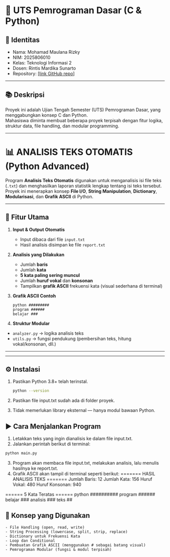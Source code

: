 # 🧠 UTS Pemrograman Dasar (C & Python)

## 👤 Identitas
- Nama: Mohamad Maulana Rizky
- NIM: 2025806010
- Kelas: Teknologi Informasi 2
- Dosen: Rintis Mardika Sunarto
- Repository: [\[link GitHub repo\]](https://github.com/maulanar18/UTS_PemrogramanDasar_Mohamad-Maulan-Rizky_2025806010.git)

---

## 📚 Deskripsi
Proyek ini adalah Ujian Tengah Semester (UTS) Pemrograman Dasar, yang menggabungkan konsep C dan Python.  
Mahasiswa diminta membuat beberapa proyek terpisah dengan fitur logika, struktur data, file handling, dan modular programming.

---

# 📊 ANALISIS TEKS OTOMATIS (Python Advanced)

Program **Analisis Teks Otomatis** digunakan untuk menganalisis isi file teks (`.txt`) dan menghasilkan laporan statistik lengkap tentang isi teks tersebut.  
Proyek ini menerapkan konsep **File I/O**, **String Manipulation**, **Dictionary**, **Modularisasi**, dan **Grafik ASCII** di Python.

---

## 🧩 Fitur Utama

1. **Input & Output Otomatis**
   - Input dibaca dari file `input.txt`
   - Hasil analisis disimpan ke file `report.txt`

2. **Analisis yang Dilakukan**
   - Jumlah **baris**
   - Jumlah **kata**
   - **5 kata paling sering muncul**
   - Jumlah **huruf vokal** dan **konsonan**
   - Tampilkan **grafik ASCII** frekuensi kata (visual sederhana di terminal)

3. **Grafik ASCII Contoh**
    ```
    python #########
    program ######
    belajar ###
    ```


4. **Struktur Modular**
- `analyzer.py` → logika analisis teks  
- `utils.py` → fungsi pendukung (pembersihan teks, hitung vokal/konsonan, dll.)

---


---

## ⚙️ Instalasi

1. Pastikan Python 3.8+ telah terinstal.
   ```bash
   python --version
   ```
2. Pastikan file input.txt sudah ada di folder proyek.

3. Tidak memerlukan library eksternal — hanya modul bawaan Python.

## ▶️ Cara Menjalankan Program

1. Letakkan teks yang ingin dianalisis ke dalam file input.txt.
2. Jalankan perintah berikut di terminal:
```bash
python main.py
```
3. Program akan membaca file input.txt, melakukan analisis, lalu menulis hasilnya ke report.txt.
4. Grafik ASCII akan tampil di terminal seperti berikut:
======= HASIL ANALISIS TEKS =======
Jumlah Baris:  12
Jumlah Kata:   156
Huruf Vokal:   480
Huruf Konsonan: 940

====== 5 Kata Teratas ======
python     ##########
program    ######
belajar    ###
analisis   ###
teks       ##

## 🧠 Konsep yang Digunakan

    - File Handling (open, read, write)
    - String Processing (lowercase, split, strip, replace)
    - Dictionary untuk Frekuensi Kata
    - Loop dan Conditional
    - Pembuatan Grafik ASCII (menggunakan # sebagai batang visual)
    - Pemrograman Modular (fungsi & modul terpisah)